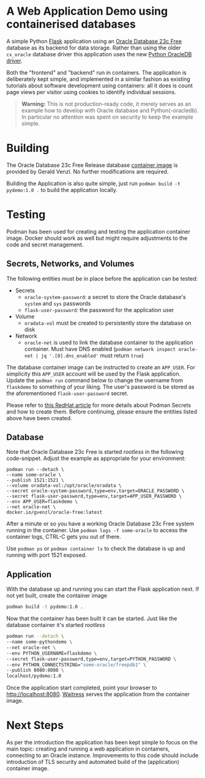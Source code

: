 # A Web Application Demo using containerised databases

A simple Python [Flask](https://palletsprojects.com/p/flask/) application using an [Oracle Database 23c Free](https://www.oracle.com/database/free/) database as its backend for data storage. Rather than using the older `cx_oracle` database driver this application uses the new [Python OracleDB driver](https://oracle.github.io/python-oracledb/). 

Both the "frontend" and "backend" run in containers. The application is deliberately kept simple, and implemented in a similar fashion as existing tutorials about software development using containers: all it does is count page views per visitor using cookies to identify individual sessions.

> **Warning:** This is not production-ready code, it merely serves as an example how to develop with Oracle database and Python(-oracledb). In particular no attention was spent on security to keep the example simple. 

# Building

The Oracle Database 23c Free Release database [container image](https://hub.docker.com/r/gvenzl/oracle-free) is provided by Gerald Venzl. No further modifications are required.

Building the Application is also quite simple, just run `podman build -t pydemo:1.0 .` to build the application locally.

# Testing

Podman has been used for creating and testing the application container image. Docker should work as well but might require adjustments to the code and secret management.

## Secrets, Networks, and Volumes

The following entities must be in place before the application can be tested:

- Secrets
    * `oracle-system-password`: a secret to store the Oracle database's `system` and `sys` passwords
    * `flask-user-password`: the password for the application user
- Volume
    * `oradata-vol` must be created to persistently store the database on disk
- Network
    * `oracle-net` is used to link the database container to the application container. Must have DNS enabled (`podman network inspect oracle-net | jq '.[0].dns_enabled'` must return `true`)

The database container image can be instructed to create an `APP_USER`. For simplicity this `APP_USER` account will be used by the Flask application. Update the `podman run` command below to change the username from `flaskdemo` to something of your liking. The user's password is be stored as the aforementioned `flask-user-password` secret.

Please refer to [this RedHat article](https://www.redhat.com/sysadmin/new-podman-secrets-command) for more details about Podman Secrets and how to create them. Before continuing, please ensure the entities listed above have been created. 

## Database 

Note that Oracle Database 23c Free is started _rootless_ in the following code-snippet. Adjust the example as appropriate for your environment:

```shell
podman run --detach \
--name some-oracle \
--publish 1521:1521 \
--volume oradata-vol:/opt/oracle/oradata \
--secret oracle-system-password,type=env,target=ORACLE_PASSWORD \
--secret flask-user-password,type=env,target=APP_USER_PASSWORD \
--env APP_USER=flaskdemo \
--net oracle-net \
docker.io/gvenzl/oracle-free:latest
```

After a minute or so you have a working Oracle Database 23c Free system running in the container. Use `podman logs -f some-oracle` to access the container logs, CTRL-C gets you out of there.

Use `podman ps` or `podman container ls` to check the database is up and running with port 1521 exposed.

## Application

With the database up and running you can start the Flask application next. If not yet built, create the container image

```bash
podman build -t pydemo:1.0 .
```

Now that the container has been built it can be started. Just like the database container it's started _rootless_

```bash
podman run --detach \
--name some-pythondemo \
--net oracle-net \
--env PYTHON_USERNAME=flaskdemo \
--secret flask-user-password,type=env,target=PYTHON_PASSWORD \
--env PYTHON_CONNECTSTRING="some-oracle/freepdb1" \
--publish 8080:8080 \
localhost/pydemo:1.0
```

Once the application start completed, point your browser to [http://localhost:8080](http://localhost:8080). [Waitress](https://flask.palletsprojects.com/en/3.0.x/deploying/waitress/) serves the application from the container image.

# Next Steps

As per the introduction the application has been kept simple to focus on the main topic: creating and running a web application in containers, connecting to an Oracle instance. Improvements to this code should include introduction of TLS security and automated build of the (application) container image.
